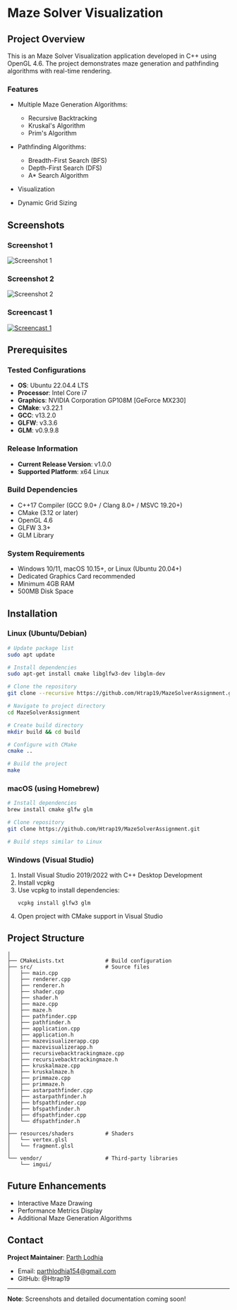 # Maze Solver Visualization

## Project Overview

This is an Maze Solver Visualization application developed in C++ using OpenGL 4.6. The project demonstrates maze generation and pathfinding algorithms with real-time rendering.

### Features

- Multiple Maze Generation Algorithms:
  - Recursive Backtracking
  - Kruskal's Algorithm
  - Prim's Algorithm 

- Pathfinding Algorithms:
  - Breadth-First Search (BFS)
  - Depth-First Search (DFS)
  - A* Search Algorithm

- Visualization
- Dynamic Grid Sizing

## Screenshots

### Screenshot 1
![Screenshot 1](screenshots/Screenshot1.png)

### Screenshot 2
![Screenshot 2](screenshots/Screenshot2.png)

### Screencast 1
[![Screencast 1](screenshots/Screenshot2.png)](screenshots/Screencast1.webm)

## Prerequisites

### Tested Configurations
- **OS**: Ubuntu 22.04.4 LTS
- **Processor**: Intel Core i7
- **Graphics**: NVIDIA Corporation GP108M [GeForce MX230]
- **CMake**: v3.22.1
- **GCC**: v13.2.0
- **GLFW**: v3.3.6
- **GLM**: v0.9.9.8

### Release Information
- **Current Release Version**: v1.0.0
- **Supported Platform**: x64 Linux

### Build Dependencies
- C++17 Compiler (GCC 9.0+ / Clang 8.0+ / MSVC 19.20+)
- CMake (3.12 or later)
- OpenGL 4.6
- GLFW 3.3+
- GLM Library

### System Requirements
- Windows 10/11, macOS 10.15+, or Linux (Ubuntu 20.04+)
- Dedicated Graphics Card recommended
- Minimum 4GB RAM
- 500MB Disk Space

## Installation

### Linux (Ubuntu/Debian)
```bash
# Update package list
sudo apt update

# Install dependencies
sudo apt-get install cmake libglfw3-dev libglm-dev

# Clone the repository
git clone --recursive https://github.com/Htrap19/MazeSolverAssignment.git

# Navigate to project directory
cd MazeSolverAssignment

# Create build directory
mkdir build && cd build

# Configure with CMake
cmake ..

# Build the project
make
```

### macOS (using Homebrew)
```bash
# Install dependencies
brew install cmake glfw glm

# Clone repository
git clone https://github.com/Htrap19/MazeSolverAssignment.git

# Build steps similar to Linux
```

### Windows (Visual Studio)
1. Install Visual Studio 2019/2022 with C++ Desktop Development
2. Install vcpkg
3. Use vcpkg to install dependencies:
   ```
   vcpkg install glfw3 glm
   ```
4. Open project with CMake support in Visual Studio

## Project Structure
```
│
├── CMakeLists.txt             # Build configuration
├── src/                       # Source files
│   ├── main.cpp
│   ├── renderer.cpp
│   ├── renderer.h
│   ├── shader.cpp
│   ├── shader.h
│   ├── maze.cpp
│   ├── maze.h
│   ├── pathfinder.cpp
│   ├── pathfinder.h
│   ├── application.cpp
│   ├── application.h
│   ├── mazevisualizerapp.cpp
│   ├── mazevisualizerapp.h
│   ├── recursivebacktrackingmaze.cpp
│   ├── recursivebacktrackingmaze.h
│   ├── kruskalmaze.cpp
│   ├── kruskalmaze.h
│   ├── primmaze.cpp
│   ├── primmaze.h
│   ├── astarpathfinder.cpp
│   ├── astarpathfinder.h
│   ├── bfspathfinder.cpp
│   ├── bfspathfinder.h
│   ├── dfspathfinder.cpp
│   └── dfspathfinder.h
│
├── resources/shaders          # Shaders
│   └── vertex.glsl
│   └── fragment.glsl
│
└── vendor/                    # Third-party libraries
    └── imgui/
```

## Future Enhancements
- Interactive Maze Drawing
- Performance Metrics Display
- Additional Maze Generation Algorithms

## Contact

**Project Maintainer**: [Parth Lodhia](https://www.linkedin.com/in/parth-lodhia-a284a020b/)
- Email: parthlodhia154@gmail.com
- GitHub: @Htrap19

---

**Note**: Screenshots and detailed documentation coming soon!
